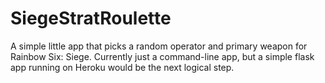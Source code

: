 # SiegeStratRoulette
A simple little app that picks a random operator and primary weapon for Rainbow Six: Siege. Currently just a command-line app,
but a simple flask app running on Heroku would be the next logical step. 
